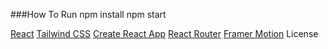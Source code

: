 ###How To Run 
npm install 
npm start

[React](https://reactjs.org/)
[Tailwind CSS](https://tailwindcss.com/)
[Create React App](https://create-react-app.dev/)
[React Router](https://reactrouter.com/)
[Framer Motion](https://www.framer.com/motion/)
License
